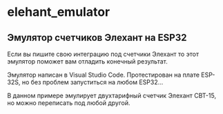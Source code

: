 # elehant_emulator
## Эмулятор счетчиков Элехант на ESP32

Если вы пишите свою интеграцию под счетчики Элехант то этот эмулятор поможет вам отладить конечный результат. 

Эмулятор написан в Visual Studio Code. Протестирован на плате ESP-32S, но без проблем запуститься на любом ESP32…

В данном примере эмулирует двухтарифный счетчик Элехант СВТ-15, но можно переписать под любой другой.
